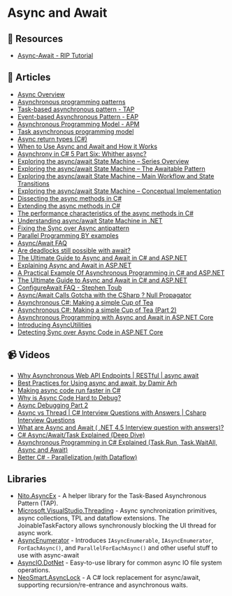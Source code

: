 # Async and Await

## 📘 Resources
- [Async-Await - RIP Tutorial](https://riptutorial.com/csharp/topic/48/async-await)
## 📝 Articles

- [Async Overview](https://docs.microsoft.com/en-us/dotnet/standard/async)
- [Asynchronous programming patterns](https://docs.microsoft.com/en-us/dotnet/standard/asynchronous-programming-patterns/)
- [Task-based asynchronous pattern - TAP](https://b2n.ir/143257)
- [Event-based Asynchronous Pattern - EAP](https://b2n.ir/604805)
- [Asynchronous Programming Model - APM](https://docs.microsoft.com/en-us/dotnet/standard/asynchronous-programming-patterns/asynchronous-programming-model-apm)
- [Task asynchronous programming model](https://docs.microsoft.com/en-us/dotnet/csharp/programming-guide/concepts/async/task-asynchronous-programming-model)
- [Async return types (C#)](https://docs.microsoft.com/en-us/dotnet/csharp/programming-guide/concepts/async/async-return-types)
- [When to Use Async and Await and How it Works](https://hamidmosalla.com/2018/03/30/when-to-use-async-and-await-and-how-it-works/)
- [Asynchrony in C# 5 Part Six: Whither async?](https://docs.microsoft.com/en-us/archive/blogs/ericlippert/asynchrony-in-c-5-part-six-whither-async)
- [Exploring the async/await State Machine – Series Overview](https://vkontech.com/exploring-the-async-await-state-machine-series-overview/)
- [Exploring the async/await State Machine – The Awaitable Pattern](https://vkontech.com/exploring-the-async-await-state-machine-the-awaitable-pattern/)
- [Exploring the async/await State Machine – Main Workflow and State Transitions](https://vkontech.com/exploring-the-async-await-state-machine-main-workflow-and-state-transitions/)
- [Exploring the async/await State Machine – Conceptual Implementation](https://vkontech.com/exploring-the-async-await-state-machine-conceptual-implementation/)
- [Dissecting the async methods in C#](https://devblogs.microsoft.com/premier-developer/dissecting-the-async-methods-in-c/)
- [Extending the async methods in C#](https://devblogs.microsoft.com/premier-developer/extending-the-async-methods-in-c/)
- [The performance characteristics of the async methods in C#](https://devblogs.microsoft.com/premier-developer/the-performance-characteristics-of-async-methods/)
- [Understanding async/await State Machine in .NET](https://mykkon.work/async-state-machine/)
- [Fixing the Sync over Async antipattern](https://makolyte.com/fixing-the-sync-over-async-antipattern/)
- [Parallel Programming BY examples](http://diranieh.com/NETCSharp/ParallelWithExamples.htm)
- [Async/Await FAQ](https://devblogs.microsoft.com/pfxteam/asyncawait-faq/)
- [Are deadlocks still possible with await?](https://devblogs.microsoft.com/pfxteam/are-deadlocks-still-possible-with-await/)
- [The Ultimate Guide to Async and Await in C# and ASP.NET](https://exceptionnotfound.net/async-await-in-asp-net-csharp-ultimate-guide/)
- [Explaining Async and Await in ASP.NET](https://exceptionnotfound.net/using-async-and-await-in-asp-net-what-do-these-keywords-mean/)
- [A Practical Example Of Asynchronous Programming in C# and ASP.NET](https://exceptionnotfound.net/asynchronous-programming-asp-net-csharp-practical-guide-refactoring/)
- [The Ultimate Guide to Async and Await in C# and ASP.NET](https://exceptionnotfound.net/async-await-in-asp-net-csharp-ultimate-guide/)
- [ConfigureAwait FAQ - Stephen Toub](https://devblogs.microsoft.com/dotnet/configureawait-faq/)
- [Async/Await Calls Gotcha with the CSharp ? Null Propagator](https://weblog.west-wind.com/posts/2021/May/15/Async-Await-with-the-Null-Propagator)
- [Asynchronous C#: Making a simple Cup of Tea](https://dev.to/paulafahmy/asynchronous-c-making-a-simple-cup-of-tea-13i)
- [Asynchronous C#: Making a simple Cup of Tea (Part 2)](https://dev.to/paulafahmy/asynchronous-c-making-a-simple-cup-of-tea-part-2-1jcj)
- [Asynchronous Programming with Async and Await in ASP.NET Core](https://code-maze.com/asynchronous-programming-with-async-and-await-in-asp-net-core/)
- [Introducing AsyncUtilities](http://blog.i3arnon.com/2018/02/05/async-utilities/)
- [Detecting Sync over Async Code in ASP.NET Core](https://codeopinion.com/detecting-sync-over-async-code-in-asp-net-core/)
## 📹 Videos
- [Why Asynchronous Web API Endpoints | RESTful | async await](https://www.youtube.com/watch?v=TnfCu7Osy-Q&ab_channel=FrankLiu)
- [Best Practices for Using async and await, by Damir Arh](https://www.youtube.com/watch?v=4JHwBX_qQE0)
- [Making async code run faster in C#](https://www.youtube.com/watch?v=gW19LaAYczI)
- [Why is Async Code Hard to Debug?](https://channel9.msdn.com/Shows/Visual-Studio-Toolbox/Why-is-Async-Code-Hard-to-Debug)
- [Async Debugging Part 2](https://channel9.msdn.com/Shows/Visual-Studio-Toolbox/Async-Debugging-Part-2)
- [Async vs Thread | C# Interview Questions with Answers | Csharp Interview Questions](https://www.youtube.com/watch?v=G3tz9rxts8E)
- [What are Async and Await ( .NET 4.5 Interview question with answers)?](https://www.youtube.com/watch?v=V2sMXJnDEjM)
- [C# Async/Await/Task Explained (Deep Dive)](https://www.youtube.com/watch?v=il9gl8MH17s)
- [Asynchronous Programming in C# Explained (Task.Run, Task.WaitAll, Async and Await)](https://www.youtube.com/watch?v=CrUrvVatAxo)
- [Better C# - Parallelization (with Dataflow)](https://www.youtube.com/watch?v=zdD7o8Z6MMY)
## Libraries
- [Nito.AsyncEx](https://github.com/StephenCleary/AsyncEx) - A helper library for the Task-Based Asynchronous Pattern (TAP).
- [Microsoft.VisualStudio.Threading](https://github.com/microsoft/vs-threading) - Async synchronization primitives, async collections, TPL and dataflow extensions. The JoinableTaskFactory allows synchronously blocking the UI thread for async work. 
- [AsyncEnumerator](https://github.com/Dasync/AsyncEnumerable) - Introduces `IAsyncEnumerable`, `IAsyncEnumerator`, `ForEachAsync()`, and `ParallelForEachAsync()` and other useful stuff to use with async-await 
- [AsyncIO.DotNet](https://github.com/firenero/AsyncIO) - Easy-to-use library for common async IO file system operations. 
- [NeoSmart.AsyncLock](https://github.com/neosmart/AsyncLock) - A C# lock replacement for async/await, supporting recursion/re-entrance and asynchronous waits. 

